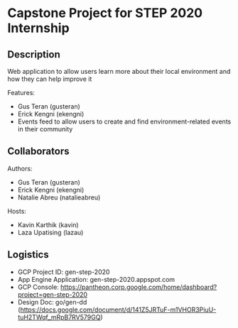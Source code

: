 # Capstone Project for STEP 2020 Internship

## Description

Web application to allow users learn more about their local environment and how they can help improve it

Features:

-   Gus Teran (gusteran)
-   Erick Kengni (ekengni)
-   Events feed to allow users to create and find environment-related events in their community


## Collaborators

Authors:

-   Gus Teran (gusteran)
-   Erick Kengni (ekengni)
-   Natalie Abreu (natalieabreu)

Hosts:

-   Kavin Karthik (kavin)
-   Laza Upatising (lazau)

## Logistics

-   GCP Project ID: gen-step-2020
-   App Engine Application: gen-step-2020.appspot.com
-   GCP Console:
    https://pantheon.corp.google.com/home/dashboard?project=gen-step-2020
- Design Doc: go/gen-dd 
    (https://docs.google.com/document/d/141Z5JRTuF-m1VHOR3PiuU-tuH2TWqf_mRpB7RV579GQ)
